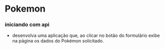 # Pokemon

### iniciando com api

- desenvolva uma aplicação que, ao clicar no botão do formulário exibe na página os dados do
Pokémon solicitado.
